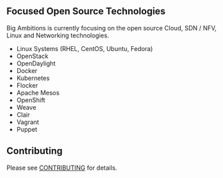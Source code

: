 ## Focused Open Source Technologies 
Big Ambitions is currently focusing on the open source Cloud, SDN / NFV, Linux and Networking technologies.

- Linux Systems (RHEL, CentOS, Ubuntu, Fedora)
- OpenStack
- OpenDaylight
- Docker
- Kubernetes
- Flocker
- Apache Mesos
- OpenShift
- Weave
- Clair
- Vagrant
- Puppet


## Contributing
Please see [CONTRIBUTING](https://github.com/bigambitions/technology-articles/blob/master/contributing.md) for details.



